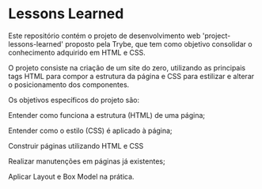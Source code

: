 # Lessons Learned


Este repositório contém o projeto de desenvolvimento web 'project-lessons-learned' proposto pela Trybe, que tem como objetivo consolidar o conhecimento adquirido em HTML e CSS.


O projeto consiste na criação de um site do zero, utilizando as principais tags HTML para compor a estrutura da página e CSS para estilizar e alterar o posicionamento dos componentes.


Os objetivos específicos do projeto são:

Entender como funciona a estrutura (HTML) de uma página;

Entender como o estilo (CSS) é aplicado à página;

Construir páginas utilizando HTML e CSS

Realizar manutenções em páginas já existentes;

Aplicar Layout e Box Model na prática.
